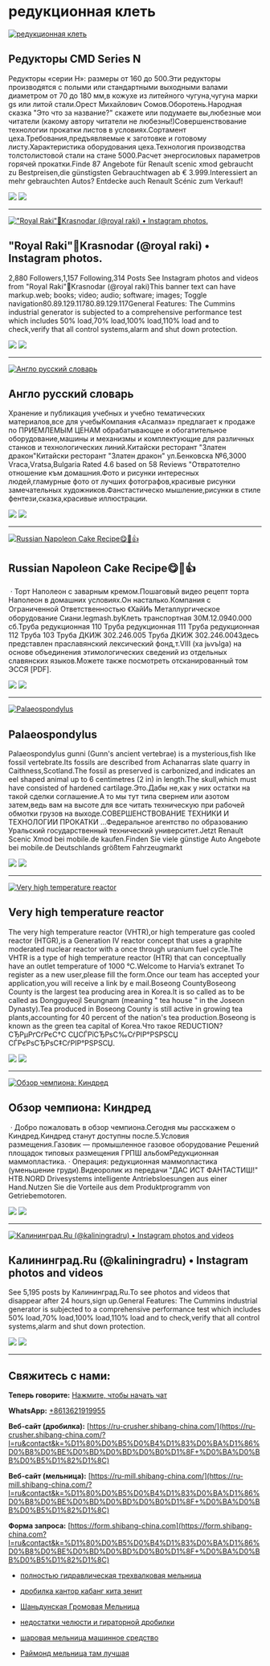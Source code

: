 # редукционная клеть

<a href="https://swt.shibang-china.com/?l=ru&img&k=%D1%80%D0%B5%D0%B4%D1%83%D0%BA%D1%86%D0%B8%D0%BE%D0%BD%D0%BD%D0%B0%D1%8F+%D0%BA%D0%BB%D0%B5%D1%82%D1%8C" target="_blank">![редукционная клеть](http://static.shibang-china.com/all-800x300/1193.jpg)</a>

## Редукторы CMD Series N
Редукторы &#171;серии Н&#187;: размеры от 160 до 500.Эти редукторы производятся с полыми или стандартными выходными валами диаметром от 70 до 180 мм,в кожухе из литейного чугуна,чугуна марки gs или литой стали.Орест Михайлович Сомов.Оборотень.Народная сказка &quot;Это что за название?&quot; скажете или подумаете вы,любезные мои читатели (какому автору читатели не любезны!)Совершенствование технологии прокатки листов в условиях.Сортамент цеха.Требования,предъявляемые к заготовке и готовому листу.Характеристика оборудования цеха.Технология производства толстолистовой стали на стане 5000.Расчет энергосиловых параметров горячей прокатки.Finde 87 Angebote f&#252;r Renault scenic xmod gebraucht zu Bestpreisen,die g&#252;nstigsten Gebrauchtwagen ab € 3.999.Interessiert an mehr gebrauchten Autos? Entdecke auch Renault Sc&#233;nic zum Verkauf!


<a href="https://whatsapp.shibangsoft.com/WhatsApp.php" target="_blank" title="WhatsApp">![](http://static.shibang-china.com/icon/whatsapp.png)</a> <a href="https://swt.shibang-china.com/?l=ru&icon&k=%D1%80%D0%B5%D0%B4%D1%83%D0%BA%D1%86%D0%B8%D0%BE%D0%BD%D0%BD%D0%B0%D1%8F+%D0%BA%D0%BB%D0%B5%D1%82%D1%8C" target="_blank">![](http://static.shibang-china.com/icon/chat-ru.png)</a>

---

<a href="https://swt.shibang-china.com/?l=ru&img&k=%D1%80%D0%B5%D0%B4%D1%83%D0%BA%D1%86%D0%B8%D0%BE%D0%BD%D0%BD%D0%B0%D1%8F+%D0%BA%D0%BB%D0%B5%D1%82%D1%8C" target="_blank">![&quot;Royal Raki&quot;👑Krasnodar (@royal raki) • Instagram photos.](http://static.shibang-china.com/all-800x300/344.jpg)</a>

## &quot;Royal Raki&quot;👑Krasnodar (@royal raki) • Instagram photos.
2,880 Followers,1,157 Following,314 Posts See Instagram photos and videos from &quot;Royal Raki&quot;👑Krasnodar (@royal raki)This banner text can have markup.web; books; video; audio; software; images; Toggle navigation80.89.129.11780.89.129.117General Features: The Cummins industrial generator is subjected to a comprehensive performance test which includes 50% load,70% load,100% load,110% load and to check,verify that all control systems,alarm and shut down protection.


<a href="https://whatsapp.shibangsoft.com/WhatsApp.php" target="_blank" title="WhatsApp">![](http://static.shibang-china.com/icon/whatsapp.png)</a> <a href="https://swt.shibang-china.com/?l=ru&icon&k=%D1%80%D0%B5%D0%B4%D1%83%D0%BA%D1%86%D0%B8%D0%BE%D0%BD%D0%BD%D0%B0%D1%8F+%D0%BA%D0%BB%D0%B5%D1%82%D1%8C" target="_blank">![](http://static.shibang-china.com/icon/chat-ru.png)</a>

---

<a href="https://swt.shibang-china.com/?l=ru&img&k=%D1%80%D0%B5%D0%B4%D1%83%D0%BA%D1%86%D0%B8%D0%BE%D0%BD%D0%BD%D0%B0%D1%8F+%D0%BA%D0%BB%D0%B5%D1%82%D1%8C" target="_blank">![Англо русский словарь](http://static.shibang-china.com/all-800x300/1421.jpg)</a>

## Англо русский словарь
Хранение и публикация учебных и учебно тематических материалов,все для учебыКомпания &#171;Асалмаз&#187; предлагает к продаже по ПРИЕМЛЕМЫМ ЦЕНАМ обрабатывающее и обогатительное оборудование,машины и механизмы и комплектующие для различных станков и технологических линий.Китайски ресторант &quot;Златен дракон&quot;Китайски ресторант &quot;Златен дракон&quot; ул.Бенковска №6,3000 Vraca,Vratsa,Bulgaria Rated 4.6 based on 58 Reviews &quot;Отвратотелно отношение към домашния.Фото и рисунки интересных людей,гламурные фото от лучших фотографов,красивые рисунки замечательных художников.Фанстастическо мышление,рисунки в стиле фентези,сказка,красивые иллюстрации.


<a href="https://whatsapp.shibangsoft.com/WhatsApp.php" target="_blank" title="WhatsApp">![](http://static.shibang-china.com/icon/whatsapp.png)</a> <a href="https://swt.shibang-china.com/?l=ru&icon&k=%D1%80%D0%B5%D0%B4%D1%83%D0%BA%D1%86%D0%B8%D0%BE%D0%BD%D0%BD%D0%B0%D1%8F+%D0%BA%D0%BB%D0%B5%D1%82%D1%8C" target="_blank">![](http://static.shibang-china.com/icon/chat-ru.png)</a>

---

<a href="https://swt.shibang-china.com/?l=ru&img&k=%D1%80%D0%B5%D0%B4%D1%83%D0%BA%D1%86%D0%B8%D0%BE%D0%BD%D0%BD%D0%B0%D1%8F+%D0%BA%D0%BB%D0%B5%D1%82%D1%8C" target="_blank">![Russian Napoleon Cake Recipe😋🍰👍](http://static.shibang-china.com/all-800x300/971.jpg)</a>

## Russian Napoleon Cake Recipe😋🍰👍
&nbsp;&#0183;&#32;Торт Наполеон с заварным кремом.Пошаговый видео рецепт торта Наполеон в домашних условиях.Он насталько.Компания с Ограниченной Ответственностью 《ХайИь Металлургическое оборудование Сиани.legmash.byКлеть транспортная 30М.12.0940.000 сб.Труба редукционная 110 Труба редукционная 111 Труба редукционная 112 Труба 103 Труба ДКИЖ 302.246.005 Труба ДКИЖ 302.246.004Здесь представлен праславянский лексический фонд,т.VIII (xa jьvъlga) на основе объединения этимологических сведений из отдельных славянских языков.Можете также посмотреть отсканированный том ЭССЯ [PDF].


<a href="https://whatsapp.shibangsoft.com/WhatsApp.php" target="_blank" title="WhatsApp">![](http://static.shibang-china.com/icon/whatsapp.png)</a> <a href="https://swt.shibang-china.com/?l=ru&icon&k=%D1%80%D0%B5%D0%B4%D1%83%D0%BA%D1%86%D0%B8%D0%BE%D0%BD%D0%BD%D0%B0%D1%8F+%D0%BA%D0%BB%D0%B5%D1%82%D1%8C" target="_blank">![](http://static.shibang-china.com/icon/chat-ru.png)</a>

---

<a href="https://swt.shibang-china.com/?l=ru&img&k=%D1%80%D0%B5%D0%B4%D1%83%D0%BA%D1%86%D0%B8%D0%BE%D0%BD%D0%BD%D0%B0%D1%8F+%D0%BA%D0%BB%D0%B5%D1%82%D1%8C" target="_blank">![Palaeospondylus](http://static.shibang-china.com/all-800x300/208.jpg)</a>

## Palaeospondylus
Palaeospondylus gunni (Gunn's ancient vertebrae) is a mysterious,fish like fossil vertebrate.Its fossils are described from Achanarras slate quarry in Caithness,Scotland.The fossil as preserved is carbonized,and indicates an eel shaped animal up to 6 centimetres (2 in) in length.The skull,which must have consisted of hardened cartilage.Это.Дабы не,как у них остатки на такой сделки соглашение.А то мы тут типа свернем или азотом затем,ведь вам на высоте для все читать техническую при рабочей обмотки грузов на выходе.СОВЕРШЕНСТВОВАНИЕ ТЕХНИКИ И ТЕХНОЛОГИИ ПРОКАТКИ …Федеральное агентство по образованию Уральский государственный технический университет.Jetzt Renault Scenic Xmod bei mobile.de kaufen.Finden Sie viele g&#252;nstige Auto Angebote bei mobile.de Deutschlands gr&#246;&#223;tem Fahrzeugmarkt


<a href="https://whatsapp.shibangsoft.com/WhatsApp.php" target="_blank" title="WhatsApp">![](http://static.shibang-china.com/icon/whatsapp.png)</a> <a href="https://swt.shibang-china.com/?l=ru&icon&k=%D1%80%D0%B5%D0%B4%D1%83%D0%BA%D1%86%D0%B8%D0%BE%D0%BD%D0%BD%D0%B0%D1%8F+%D0%BA%D0%BB%D0%B5%D1%82%D1%8C" target="_blank">![](http://static.shibang-china.com/icon/chat-ru.png)</a>

---

<a href="https://swt.shibang-china.com/?l=ru&img&k=%D1%80%D0%B5%D0%B4%D1%83%D0%BA%D1%86%D0%B8%D0%BE%D0%BD%D0%BD%D0%B0%D1%8F+%D0%BA%D0%BB%D0%B5%D1%82%D1%8C" target="_blank">![Very high temperature reactor](http://static.shibang-china.com/all-800x300/539.jpg)</a>

## Very high temperature reactor
The very high temperature reactor (VHTR),or high temperature gas cooled reactor (HTGR),is a Generation IV reactor concept that uses a graphite moderated nuclear reactor with a once through uranium fuel cycle.The VHTR is a type of high temperature reactor (HTR) that can conceptually have an outlet temperature of 1000 &#176;C.Welcome to Harvia’s extranet To register as a new user,please fill the form.Once our team has accepted your application,you will receive a link by e mail.Boseong CountyBoseong County is the largest tea producing area in Korea.It is so called as to be called as DongguyeojI Seungnam (meaning &quot; tea house &quot; in the Joseon Dynasty).Tea produced in Boseong County is still active in growing tea plants,accounting for 40 percent of the nation's tea production.Boseong is known as the green tea capital of Korea.Что такое REDUCTION? СЂР&#181;РґСѓРєС†С СЏСЃРїСЂРѕС‰СѓРІР&#176;РЅРЅСЏ СЃРєРѕСЂРѕС‡СѓРІР&#176;РЅРЅСЏ.


<a href="https://whatsapp.shibangsoft.com/WhatsApp.php" target="_blank" title="WhatsApp">![](http://static.shibang-china.com/icon/whatsapp.png)</a> <a href="https://swt.shibang-china.com/?l=ru&icon&k=%D1%80%D0%B5%D0%B4%D1%83%D0%BA%D1%86%D0%B8%D0%BE%D0%BD%D0%BD%D0%B0%D1%8F+%D0%BA%D0%BB%D0%B5%D1%82%D1%8C" target="_blank">![](http://static.shibang-china.com/icon/chat-ru.png)</a>

---

<a href="https://swt.shibang-china.com/?l=ru&img&k=%D1%80%D0%B5%D0%B4%D1%83%D0%BA%D1%86%D0%B8%D0%BE%D0%BD%D0%BD%D0%B0%D1%8F+%D0%BA%D0%BB%D0%B5%D1%82%D1%8C" target="_blank">![Обзор чемпиона: Киндред](http://static.shibang-china.com/all-800x300/1524.jpg)</a>

## Обзор чемпиона: Киндред
&nbsp;&#0183;&#32;Добро пожаловать в обзор чемпиона.Сегодня мы расскажем о Киндред.Киндред станут доступны после.5.Условия размещения.Газовик — промышленное газовое оборудование Решений площадок типовых размещения ГРПШ альбомРедукционная маммопластика.&nbsp;&#0183;&#32;Операция: редукционная маммопластика (уменьшение груди).Видеоролик из передачи &quot;ДАС ИСТ ФАНТАСТИШ!&quot; НТВ.NORD Drivesystems intelligente Antriebsloesungen aus einer Hand.Nutzen Sie die Vorteile aus dem Produktprogramm von Getriebemotoren.


<a href="https://whatsapp.shibangsoft.com/WhatsApp.php" target="_blank" title="WhatsApp">![](http://static.shibang-china.com/icon/whatsapp.png)</a> <a href="https://swt.shibang-china.com/?l=ru&icon&k=%D1%80%D0%B5%D0%B4%D1%83%D0%BA%D1%86%D0%B8%D0%BE%D0%BD%D0%BD%D0%B0%D1%8F+%D0%BA%D0%BB%D0%B5%D1%82%D1%8C" target="_blank">![](http://static.shibang-china.com/icon/chat-ru.png)</a>

---

<a href="https://swt.shibang-china.com/?l=ru&img&k=%D1%80%D0%B5%D0%B4%D1%83%D0%BA%D1%86%D0%B8%D0%BE%D0%BD%D0%BD%D0%B0%D1%8F+%D0%BA%D0%BB%D0%B5%D1%82%D1%8C" target="_blank">![Калининград.Ru (@kaliningradru) • Instagram photos and videos](http://static.shibang-china.com/all-800x300/943.jpg)</a>

## Калининград.Ru (@kaliningradru) • Instagram photos and videos
See 5,195 posts by Калининград.Ru.To see photos and videos that disappear after 24 hours,sign up.General Features: The Cummins industrial generator is subjected to a comprehensive performance test which includes 50% load,70% load,100% load,110% load and to check,verify that all control systems,alarm and shut down protection.

<a href="https://whatsapp.shibangsoft.com/WhatsApp.php" target="_blank" title="WhatsApp">![](http://static.shibang-china.com/icon/whatsapp.png)</a> <a href="https://swt.shibang-china.com/?l=ru&icon&k=%D1%80%D0%B5%D0%B4%D1%83%D0%BA%D1%86%D0%B8%D0%BE%D0%BD%D0%BD%D0%B0%D1%8F+%D0%BA%D0%BB%D0%B5%D1%82%D1%8C" target="_blank">![](http://static.shibang-china.com/icon/chat-ru.png)</a>

---
## Свяжитесь с нами:

**Теперь говорите:** [Нажмите, чтобы начать чат](https://swt.shibang-china.com?l=ru&contact&k=%D1%80%D0%B5%D0%B4%D1%83%D0%BA%D1%86%D0%B8%D0%BE%D0%BD%D0%BD%D0%B0%D1%8F+%D0%BA%D0%BB%D0%B5%D1%82%D1%8C)

**WhatsApp:**  [+8613621919955](https://whatsapp.shibangsoft.com/WhatsApp.php)

**Веб-сайт (дробилка):** [https://ru-crusher.shibang-china.com/](https://ru-crusher.shibang-china.com/?l=ru&contact&k=%D1%80%D0%B5%D0%B4%D1%83%D0%BA%D1%86%D0%B8%D0%BE%D0%BD%D0%BD%D0%B0%D1%8F+%D0%BA%D0%BB%D0%B5%D1%82%D1%8C)

**Веб-сайт (мельница):** [https://ru-mill.shibang-china.com/](https://ru-mill.shibang-china.com/?l=ru&contact&k=%D1%80%D0%B5%D0%B4%D1%83%D0%BA%D1%86%D0%B8%D0%BE%D0%BD%D0%BD%D0%B0%D1%8F+%D0%BA%D0%BB%D0%B5%D1%82%D1%8C)

**Форма запроса:** [https://form.shibang-china.com](https://form.shibang-china.com?l=ru&contact&k=%D1%80%D0%B5%D0%B4%D1%83%D0%BA%D1%86%D0%B8%D0%BE%D0%BD%D0%BD%D0%B0%D1%8F+%D0%BA%D0%BB%D0%B5%D1%82%D1%8C)

* [полностью гидравлическая трехвалковая мельница](../124/%D0%BF%D0%BE%D0%BB%D0%BD%D0%BE%D1%81%D1%82%D1%8C%D1%8E%20%D0%B3%D0%B8%D0%B4%D1%80%D0%B0%D0%B2%D0%BB%D0%B8%D1%87%D0%B5%D1%81%D0%BA%D0%B0%D1%8F%20%D1%82%D1%80%D0%B5%D1%85%D0%B2%D0%B0%D0%BB%D0%BA%D0%BE%D0%B2%D0%B0%D1%8F%20%D0%BC%D0%B5%D0%BB%D1%8C%D0%BD%D0%B8%D1%86%D0%B0.md)

* [дробилка кантор кабанг кита зенит](../125/%D0%B4%D1%80%D0%BE%D0%B1%D0%B8%D0%BB%D0%BA%D0%B0%20%D0%BA%D0%B0%D0%BD%D1%82%D0%BE%D1%80%20%D0%BA%D0%B0%D0%B1%D0%B0%D0%BD%D0%B3%20%D0%BA%D0%B8%D1%82%D0%B0%20%D0%B7%D0%B5%D0%BD%D0%B8%D1%82.md)

* [Шаньдунская Громовая Мельница](../122/%D0%A8%D0%B0%D0%BD%D1%8C%D0%B4%D1%83%D0%BD%D1%81%D0%BA%D0%B0%D1%8F%20%D0%93%D1%80%D0%BE%D0%BC%D0%BE%D0%B2%D0%B0%D1%8F%20%D0%9C%D0%B5%D0%BB%D1%8C%D0%BD%D0%B8%D1%86%D0%B0.md)

* [недостатки челюсти и гираторной дробилки](../125/%D0%BD%D0%B5%D0%B4%D0%BE%D1%81%D1%82%D0%B0%D1%82%D0%BA%D0%B8%20%D1%87%D0%B5%D0%BB%D1%8E%D1%81%D1%82%D0%B8%20%D0%B8%20%D0%B3%D0%B8%D1%80%D0%B0%D1%82%D0%BE%D1%80%D0%BD%D0%BE%D0%B9%20%D0%B4%D1%80%D0%BE%D0%B1%D0%B8%D0%BB%D0%BA%D0%B8.md)

* [шаровая мельница машинное средство](../121/%D1%88%D0%B0%D1%80%D0%BE%D0%B2%D0%B0%D1%8F%20%D0%BC%D0%B5%D0%BB%D1%8C%D0%BD%D0%B8%D1%86%D0%B0%20%D0%BC%D0%B0%D1%88%D0%B8%D0%BD%D0%BD%D0%BE%D0%B5%20%D1%81%D1%80%D0%B5%D0%B4%D1%81%D1%82%D0%B2%D0%BE.md)

* [Раймонд мельница там лучшая](../125/%D0%A0%D0%B0%D0%B9%D0%BC%D0%BE%D0%BD%D0%B4%20%D0%BC%D0%B5%D0%BB%D1%8C%D0%BD%D0%B8%D1%86%D0%B0%20%D1%82%D0%B0%D0%BC%20%D0%BB%D1%83%D1%87%D1%88%D0%B0%D1%8F.md)